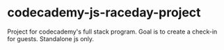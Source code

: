 # codecademy-js-raceday-project
Project for codecademy's full stack program. Goal is to create a check-in for guests. Standalone js only.
